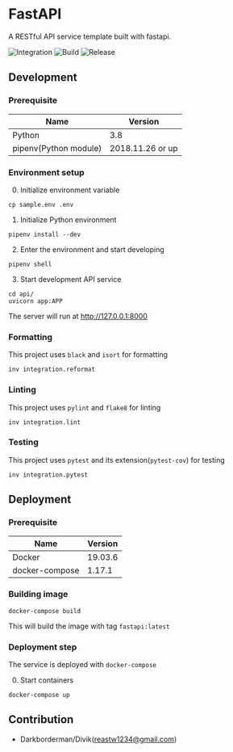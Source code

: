 # FastAPI
A RESTful API service template built with fastapi.

![Integration](https://github.com/DarkbordermanTemplate/fastapi/workflows/Integration/badge.svg)
![Build](https://github.com/DarkbordermanTemplate/fastapi/workflows/Build/badge.svg)
![Release](https://github.com/DarkbordermanTemplate/fastapi/workflows/Release/badge.svg)

## Development

### Prerequisite

| Name | Version |
| --- | --- |
| Python | 3.8 |
| pipenv(Python module) | 2018.11.26 or up |

### Environment setup

0. Initialize environment variable

```
cp sample.env .env
```

1. Initialize Python environment

```
pipenv install --dev
```

2. Enter the environment and start developing

```
pipenv shell
```

3. Start development API service

```
cd api/
uvicorn app:APP
```
The server will run at http://127.0.0.1:8000


### Formatting

This project uses `black` and `isort` for formatting

```
inv integration.reformat
```

### Linting

This project uses `pylint` and `flake8` for linting

```
inv integration.lint
```

### Testing

This project uses `pytest` and its extension(`pytest-cov`) for testing

```
inv integration.pytest
```

## Deployment

### Prerequisite

| Name | Version |
| --- | --- |
| Docker | 19.03.6 |
| docker-compose | 1.17.1 |

### Building image

```
docker-compose build
```
This will build the image with tag `fastapi:latest`

### Deployment step

The service is deployed with `docker-compose`

0. Start containers
```
docker-compose up
```

## Contribution

* Darkborderman/Divik(reastw1234@gmail.com)
